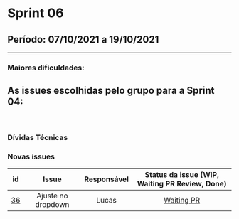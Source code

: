 # Sprint 06

## Período: 07/10/2021 a 19/10/2021

<p align="justify"> 

  ---
 </p>

### Maiores dificuldades:



## As issues escolhidas pelo grupo para a Sprint 04:




<br>

### Dívidas Técnicas



### Novas issues

| id | Issue | Responsável | Status da issue (WIP, Waiting PR Review, Done)|
| :----: | :----: | :----: | :----: |
| [36](https://github.com/DITGO/2020-2-SiGeD/issues/35) | Ajuste no dropdown | Lucas  | [Waiting PR](https://github.com/DITGO/2020-2-SiGeD-Users/pull/1) |
